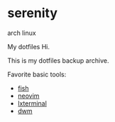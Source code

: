 # serenity

arch linux 


My dotfiles
Hi.

This is my dotfiles backup archive.

Favorite basic tools:

  - [fish](fishshell.com)
  - [neovim](https://neovim.io)
  - [lxterminal](https://github.com/lxde/lxterminal)
  - [dwm](https://gitlab.com/fxj9a/dwm)

